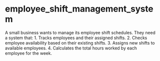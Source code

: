 # employee_shift_management_system
A small business wants to manage its employee shift schedules. They need a system that: 1. Tracks employees and their assigned shifts. 2. Checks employee availability based on their existing shifts. 3. Assigns new shifts to available employees. 4. Calculates the total hours worked by each employee for the week.
